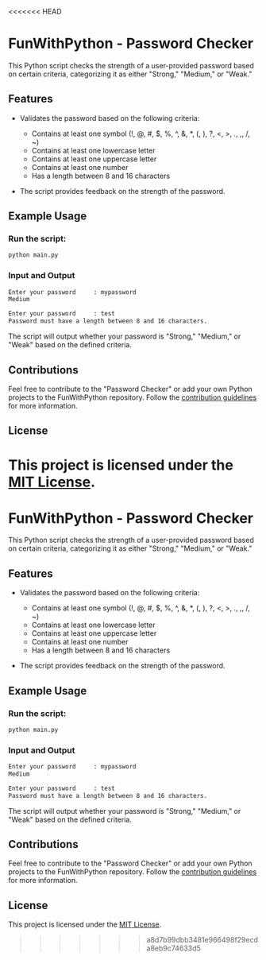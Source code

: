 <<<<<<< HEAD
# FunWithPython - Password Checker

This Python script checks the strength of a user-provided password based on certain criteria, categorizing it as either "Strong," "Medium," or "Weak."

## Features

- Validates the password based on the following criteria:

  - Contains at least one symbol (!, @, #, $, %, ^, &, \*, (, ), ?, <, >, ., ,, /, ~)
  - Contains at least one lowercase letter
  - Contains at least one uppercase letter
  - Contains at least one number
  - Has a length between 8 and 16 characters

- The script provides feedback on the strength of the password.

## Example Usage

### Run the script:

```bash
python main.py
```

### Input and Output

```bash
Enter your password     : mypassword
Medium

Enter your password     : test
Password must have a length between 8 and 16 characters.
```

The script will output whether your password is "Strong," "Medium," or "Weak" based on the defined criteria.

## Contributions

Feel free to contribute to the "Password Checker" or add your own Python projects to the FunWithPython repository. Follow the [contribution guidelines](/CONTRIBUTING.md) for more information.

## License

This project is licensed under the [MIT License](/LICENSE).
=======
# FunWithPython - Password Checker

This Python script checks the strength of a user-provided password based on certain criteria, categorizing it as either "Strong," "Medium," or "Weak."

## Features

- Validates the password based on the following criteria:

  - Contains at least one symbol (!, @, #, $, %, ^, &, \*, (, ), ?, <, >, ., ,, /, ~)
  - Contains at least one lowercase letter
  - Contains at least one uppercase letter
  - Contains at least one number
  - Has a length between 8 and 16 characters

- The script provides feedback on the strength of the password.

## Example Usage

### Run the script:

```bash
python main.py
```

### Input and Output

```bash
Enter your password     : mypassword
Medium

Enter your password     : test
Password must have a length between 8 and 16 characters.
```

The script will output whether your password is "Strong," "Medium," or "Weak" based on the defined criteria.

## Contributions

Feel free to contribute to the "Password Checker" or add your own Python projects to the FunWithPython repository. Follow the [contribution guidelines](/CONTRIBUTING.md) for more information.

## License

This project is licensed under the [MIT License](/LICENSE).
>>>>>>> a8d7b99dbb3481e966498f29ecda8eb9c74633d5
